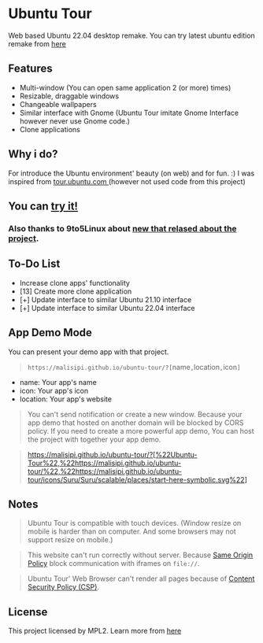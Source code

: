 # Ubuntu Tour

Web based Ubuntu 22.04 desktop remake. You can try latest ubuntu edition remake from [here](https://malisipi.github.io/ubuntu-tour/)

## Features

* Multi-window (You can open same application 2 (or more) times)
* Resizable, draggable windows
* Changeable wallpapers
* Similar interface with Gnome (Ubuntu Tour imitate Gnome Interface however never use Gnome code.)
* Clone applications

## Why i do?

For introduce the Ubuntu environment' beauty (on web) and for fun. :) I was inspired from [tour.ubuntu.com
](https://github.com/canonical-web-and-design/tour.ubuntu.com) (however not used code from this project)

## You can [try it!](https://malisipi.github.io/ubuntu-tour/)

### Also thanks to 9to5Linux about [new that relased about the project](https://9to5linux.com/ubuntu-online-21-10-released-lets-you-try-ubuntu-desktop-in-a-web-browser).

## To-Do List

* Increase clone apps' functionality
* [13] Create more clone application
* [+] Update interface to similar Ubuntu 21.10 interface
* [+] Update interface to similar Ubuntu 22.04 interface

## App Demo Mode

 You can present your demo app with that project.

> `https://malisipi.github.io/ubuntu-tour/?[`name`,`location`,`icon`]`

* name: Your app's name
* icon: Your app's icon
* location: Your app's website

> You can't send notification or create a new window. Because your app demo that hosted on another domain will be blocked by CORS policy. If you need to create a more powerful app demo, You can host the project with together your app demo.

> https://malisipi.github.io/ubuntu-tour/?[%22Ubuntu-Tour%22,%22https://malisipi.github.io/ubuntu-tour/%22,%22https://malisipi.github.io/ubuntu-tour/icons/Suru/Suru/scalable/places/start-here-symbolic.svg%22]

## Notes

> Ubuntu Tour is compatible with touch devices. (Window resize on mobile is harder than on computer. And some browsers may not support resize on mobile.)

> This website can't run correctly without server. Because [Same Origin Policy](https://developer.mozilla.org/en-US/docs/Web/Security/Same-origin_policy) block communication with iframes on `file://`.

> Ubuntu Tour' Web Browser can't render all pages because of [Content Security Policy (CSP)](https://developer.mozilla.org/en-US/docs/Web/HTTP/CSP).

## License

This project licensed by MPL2. Learn more from [here](./LICENSE.md)

